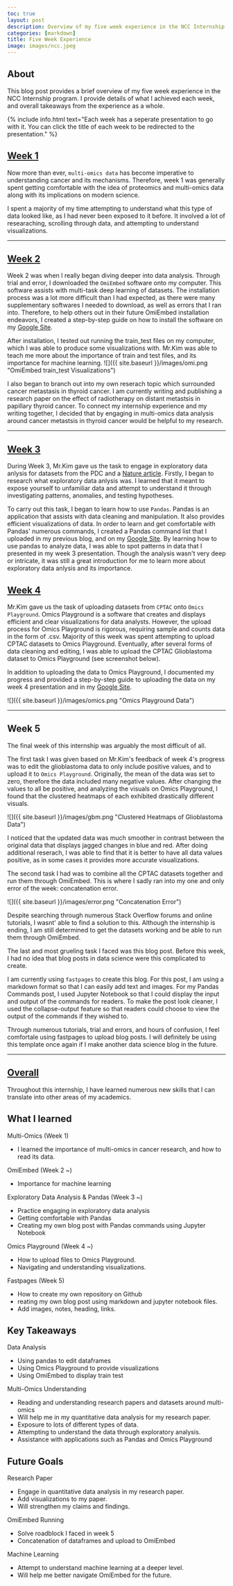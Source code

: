 ```yaml
---
toc: true
layout: post
description: Overview of my five week experience in the NCC Internship program.
categories: [markdown]
title: Five Week Experience
image: images/ncc.jpeg
---
```


## About

This blog post provides a brief overview of my five week experience in the NCC Internship program.
I provide details of what I achieved each week, and overall takeaways from the experience as a whole.

{% include info.html text="Each week has a seperate presentation to go with it. You can click the title of each week to be redirected to the presentation." %}


## [Week 1](https://docs.google.com/presentation/d/1B1If5Bvh-s6tBPojnhCGpyM8s_lRUj-QWLMT5C5Rnds/edit?usp=sharing)

Now more than ever, `multi-omics data` has become imperative to understanding cancer and its mechanisms. 
Therefore, week 1 was generally spent getting comfortable with the idea of proteomics and multi-omics data along with its implications on modern science.

I spent a majority of my time attempting to understand what this type of data looked like, as I had never been exposed to it before.
It involved a lot of researaching, scrolling through data, and attempting to understand visualizations.

---

## [Week 2](https://docs.google.com/presentation/d/1f1P7xcVEUgjvskjVmk88OkLYYI7-0to4qn3xFUEnHmc/edit?usp=sharing)

Week 2 was when I really began diving deeper into data analysis.
Through trial and error, I downloaded the `OmiEmbed` software onto my computer. This software assists with multi-task deep learning of datasets.
The installation process was a lot more difficult than I had expected, as there were many supplementary softwares I needed to download, as well as errors that I ran into. Therefore, to help others out in their future OmiEmbed installation endeavors, I created a step-by-step guide on how to install the software on my [Google Site](https://sites.google.com/view/ncc-blog-ethan-ko/home).

After installation, I tested out running the train_test files on my computer, which I was able to produce some visualizations with.
Mr.Kim was able to teach me more about the importance of train and test files, and its importance for machine learning.
![]({{ site.baseurl }}/images/omi.png "OmiEmbed train_test Visualizations")


I also began to branch out into my own reserach topic which surrounded cancer metastasis in thyroid cancer.
I am currently writing and publishing a research paper on the effect of radiotherapy on distant metastsis in papillary thyroid cancer. 
To connect my internship experience and my writing together, I decided that by engaging in multi-omics data analysis around cancer metastsis in thyroid cancer would be helpful to my research.

---

## [Week 3](https://docs.google.com/presentation/d/10OcXNKOwkRgpm4Dtl4W-p-_doRcUtU3KTCY_ki_K_Cw/edit?usp=sharing)

During Week 3, Mr.Kim gave us the task to engage in exploratory data anlysis for datasets from the PDC and a [Nature article](https://www.nature.com/articles/s41467-022-30342-3).
Firstly, I began to research what exploratory data anlysis was. I learned that it meant to expose yourself to unfamiliar data and attempt to understand it through investigating patterns, anomalies, and testing hypotheses.

To carry out this task, I began to learn how to use `Pandas`. Pandas is an application that assists with data cleaning and manipulation. It also provides efficient visualizations of data.
In order to learn and get comfortable with Pandas' numerous commands, I created a Pandas command list that I uploaded in my previous blog, and on my [Google Site](https://sites.google.com/view/ncc-blog-ethan-ko/home).
By learning how to use pandas to analyze data, I was able to spot patterns in data that I presented in my week 3 presentation. Though the analysis wasn't very deep or intricate, it was still a great introduction for me to learn more about exploratory data anlysis and its importance.

## [Week 4](https://docs.google.com/presentation/d/1_Qnu0JGPnFFiXBcDsDZxGLfdcLUV_Oy4YZzJiUuO7dY/edit?usp=sharing)

Mr.Kim gave us the task of uploading datasets from `CPTAC` onto `Omics Playground`.
Omics Playground is a software that creates and displays efficient and clear visualizations for data analysts. 
However, the upload process for Omics Playground is rigorous, requiring sample and counts data in the form of .csv. 
Majority of this week was spent attempting to upload CPTAC datasets to Omics Playground. Eventually, after several forms of data cleaning and editing, I was able to upload the CPTAC Glioblastoma dataset to Omics Playground (see screenshot below).

In addition to uploading the data to Omics Playground, I documented my progress and provided a step-by-step guide to uploading the data on my week 4 presentation and in my [Google Site](https://sites.google.com/view/ncc-blog-ethan-ko/home).

![]({{ site.baseurl }}/images/omics.png "Omics Playground Data")

---

## Week 5

The final week of this internship was arguably the most difficult of all. 

The first task I was given based on Mr.Kim's feedback of week 4's progress was to edit the glioblastoma data to only include positive values, and to upload it to `Omics Playground`. Originally, the mean of the data was set to zero, therefore the data included many negative values.
After changing the values to all be positive, and analyzing the visuals on Omics Playground, I found that the clustered heatmaps of each exhibited drastically different visuals.

![]({{ site.baseurl }}/images/gbm.png "Clustered Heatmaps of Glioblastoma Data")

I noticed that the updated data was much smoother in contrast between the original data that displays jagged changes in blue and red. After doing additional reserach, I was able to find that it is better to have all data values positive, as in some cases it provides more accurate visualizations.

The second task I had was to combine all the CPTAC datasets together and run them through OmiEmbed. This is where I sadly ran into my one and only error of the week: concatenation error.

![]({{ site.baseurl }}/images/error.png "Concatenation Error")

Despite searching through numerous Stack Overflow forums and online tutorials, I wasnt' able to find a solution to this.
Although the internship is ending, I am still determined to get the datasets working and be able to run them through OmiEmbed.

The last and most grueling task I faced was this blog post.
Before this week, I had no idea that blog posts in data science were this complicated to create. 

I am currently using `fastpages` to create this blog. For this post, I am using a markdown format so that I can easily add text and images.
For my Pandas Commands post, I used Jupyter Notebook so that I could display the input and output of the commands for readers. To make the post look cleaner, I used the collapse-output feature so that readers could choose to view the output of the commands if they wished to.

Through numerous tutorials, trial and errors, and hours of confusion, I feel comfortale using fastpages to upload blog posts.
I will definitely be using this template once again if I make another data science blog in the future.

---

## [Overall](https://docs.google.com/presentation/d/1RVoEcTvRu7Cc0Y63KmuHVtyYzm2Cd28j0QBeL_4fhYA/edit?usp=sharing)

Throughout this internship, I have learned numerous new skills that I can translate into other areas of my academics.

## What I learned

Multi-Omics (Week 1)
- I learned the importance of multi-omics in cancer research, and how to read its data.

OmiEmbed (Week 2 ~)
- Importance for machine learning

Exploratory Data Analysis & Pandas (Week 3 ~)
- Practice engaging in exploratory data analysis
- Getting comfortable with Pandas
- Creating my own blog post with Pandas commands using Jupyter Notebook

Omics Playground (Week 4 ~)
- How to upload files to Omics Playground.
- Navigating and understanding visualizations.

Fastpages (Week 5)
- How to create my own repository on Github
- reating my own blog post using markdown and jupyter notebook files.
- Add images, notes, heading, links.

## Key Takeaways

Data Analysis
- Using pandas to edit dataframes
- Using Omics Playground to provide visualizations
- Using OmiEmbed to display train test 

Multi-Omics Understanding
- Reading and understanding research papers and datasets around multi-omics
- Will help me in my quantitative data analysis for my research paper.
- Exposure to lots of different types of data.
- Attempting to understand the data through exploratory analysis.
- Assistance with applications such as Pandas and Omics Playground

## Future Goals

Research Paper
- Engage in quantitative data analysis in my research paper.
- Add visualizations to my paper.
- Will strengthen my claims and findings.

OmiEmbed Running
- Solve roadblock I faced in week 5
- Concatenation of dataframes and upload to OmiEmbed

Machine Learning
- Attempt to understand machine learning at a deeper level.
- Will help me better navigate OmiEmbed for the future.



